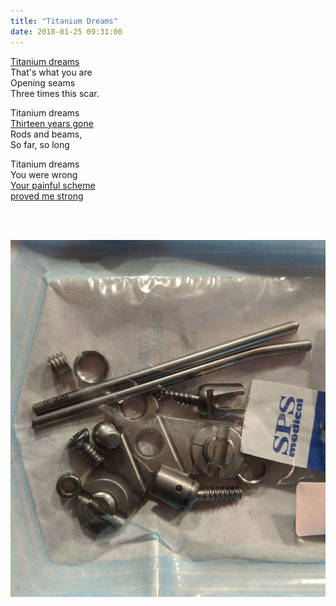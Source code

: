 ```yaml
---
title: "Titanium Dreams"
date: 2018-01-25 09:31:00
---
```


<a title="November 2005" href="/assets/images/posts/titanium-dreams/titanium.mp4" target="_blank">Titanium dreams</a><br>
That's what you are <br>
Opening seams<br>
Three times this scar.<br>

Titanium dreams <br>
<a title="October 2004" href="/assets/images/posts/titanium-dreams/syrinx.mp4" target="_blank">Thirteen years gone</a><br>
Rods and beams,<br>
So far, so long <br>

Titanium dreams<br>
You were wrong<br>
<a title="November 2005" href="/assets/images/posts/titanium-dreams/two-weeks.mp4" target="_blank">Your painful scheme</a><br>
<a title="November 2005" href="/assets/images/posts/titanium-dreams/paciencia.mp4" target="_blank">proved me strong</a><br>

<br><br>
<div>
    <a target="_blank" href="/assets/images/posts/titanium-dreams/titanium-v.png">
      <img src="/assets/images/posts/titanium-dreams/titanium-2018.jpg" width="600px">
    </a>
</div>

